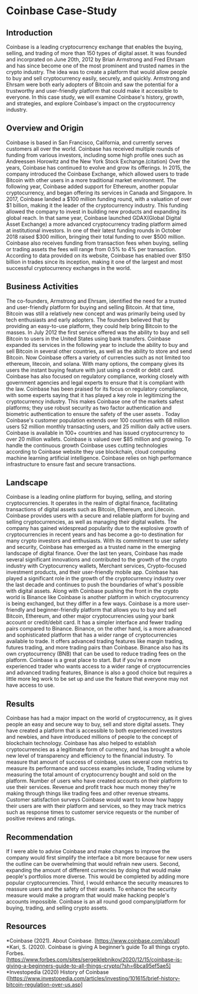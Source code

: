 # Coinbase Case-Study

## Introduction

Coinbase is a leading cryptocurrency exchange that enables the buying, selling, and trading of more than 150 types of digital asset. It was founded and incorprated on June 20th, 2012 by Brian Armstrong and Fred Ehrsam and has since become one of the most prominent and trusted names in the crypto industry. The idea was to create a platform that would allow people to buy and sell cryptocurrency easily, securely, and quickly. Armstrong and Ehrsam were both early adopters of Bitcoin and saw the potential for a trustworthy and user-friendly platform that could make it accessible to everyone. In this case study, we will examine Coinbase's history, growth, and strategies, and explore Coinbase's impact on the cryptocurrency industry.

## Overview and Origin

Coinbase is based in San Francisco, California, and currently serves customers all over the world. Coinbase has received multiple rounds of funding from various investors, including some high profile ones such as Andreessen Horowitz and the New York Stock Exchange.(citation) Over the years, Coinbase has continued to evolve and grow its offerings. In 2015, the company introduced the Coinbase Exchange, which allowed users to trade Bitcoin with other users in a more traditional market environment. The following year, Coinbase added support for Ethereum, another popular cryptocurrency, and began offering its services in Canada and Singapore. In 2017, Coinbase landed a $100 million funding round, with a valuation of over $1 billion, making it the leader of the cryptocurrency industry. This funding allowed the company to invest in building new products and expanding its global reach. In that same year, Coinbase launched GDAX(Global Digital Asset Exchange) a more advanced cryptocurrency trading platform aimed at institutional investors. In one of their latest funding rounds in October 2018 raised $300 million, bringing their total funding to over $500 million. Coinbase also receives funding from transaction fees when buying, selling or trading assets the fees will range from 0.5% to 4% per transaction. According to data provided on its website, Coinbase has enabled over $150 billion in trades since its inception, making it one of the largest and most successful cryptocurrency exchanges in the world.

## Business Activities 

The co-founders, Armstrong and Ehrsam, identified the need for a trusted and user-friendly platform for buying and selling Bitcoin. At that time, Bitcoin was still a relatively new concept and was primarily being used by tech enthusiasts and early adopters. The founders believed that by providing an easy-to-use platform, they could help bring Bitcoin to the masses. In July 2012 the first service offered was the ability to buy and sell Bitcoin to users in the United States using bank transfers. Coinbase expanded its services in the following year to include the ability to buy and sell Bitcoin in several other countries, as well as the ability to store and send Bitcoin. Now Coinbase offers a variety of currencies such as not limited too ethereum, litecoin, and solana.  With many options, the company gives its users the instant buying feature with just using a credit or debit card. Coinbase has also focused on regulatory compliance, working closely with government agencies and legal experts to ensure that it is compliant with the law. Coinbase has been praised for its focus on regulatory compliance, with some experts saying that it has played a key role in legitimizing the cryptocurrency industry. This makes Coinbase one of the markets safest platforms; they use robust security as two factor authentication and biometric authentication to ensure the safety of the user assets . Today Coinbase's customer population extends over 100 countries with 68 million users 52 million monthly transacting users, and 25 million daily active users. Coinbase is available in 100+ countries and has issued cryptocurrency to over 20 million wallets. Coinbase is valued over $85 million and growing. To handle the continuous growth Coinbase uses cutting technologies according to Coinbase website they use blockchain, cloud computing machine learning artificial intelligence. Coinbase relies on high performance infrastructure to ensure fast and secure transactions.

## Landscape

Coinbase is a leading online platform for buying, selling, and storing cryptocurrencies. It operates in the realm of digital finance, facilitating transactions of digital assets such as Bitcoin, Ethereum, and Litecoin. Coinbase provides users with a secure and reliable platform for buying and selling cryptocurrencies, as well as managing their digital wallets. The company has gained widespread popularity due to the explosive growth of cryptocurrencies in recent years and has become a go-to destination for many crypto investors and enthusiasts. With its commitment to user safety and security, Coinbase has emerged as a trusted name in the emerging landscape of digital finance. Over the last ten years, Coinbase has made several significant innovations and contributed to the growth of the crypto industry with Cryptocurrency wallets, Merchant services, Crypto-focused investment products, and their user-friendly mobile app. Coinbase has played a significant role in the growth of the cryptocurrency industry over the last decade and continues to push the boundaries of what's possible with digital assets. Along with Coinbase pushing the front in the crypto world is Binance like Coinbase is another platform in which  cryptocurrency is being exchanged, but they differ in a few ways. Coinbase is a more user-friendly and beginner-friendly platform that allows you to buy and sell Bitcoin, Ethereum, and other major cryptocurrencies using your bank account or credit/debit card. It has a simpler interface and fewer trading pairs compared to Binance. Binance, on the other hand, is a more advanced and sophisticated platform that has a wider range of cryptocurrencies available to trade. It offers advanced trading features like margin trading, futures trading, and more trading pairs than Coinbase. Binance also has its own cryptocurrency (BNB) that can be used to reduce trading fees on the platform. Coinbase is a great place to start. But if you're a more experienced trader who wants access to a wider range of cryptocurrencies and advanced trading features, Binance is also a good choice but requires a little more leg work to be set up and use the feature that everyone may not have access to use.

## Results

Coinbase has had a major impact on the world of cryptocurrency, as it gives people an easy and secure way to buy, sell and store digital assets. They have created a platform that is accessible to both experienced investors and newbies, and have introduced millions of people to the concept of blockchain technology. Coinbase has also helped to establish cryptocurrencies as a legitimate form of currency, and has brought a whole new level of transparency and efficiency to the financial industry. To measure that amount of success of coinbase, uses several core metrics to measure its performance and success examples include, Trading volume by measuring the total amount of cryptocurrency bought and sold on the platform. Number of users who have created accounts on their platform to use their services. Revenue and profit track how much money they're making through things like trading fees and other revenue streams. Customer satisfaction surveys Coinbase would want to know how happy their users are with their platform and services, so they may track metrics such as response times to customer service requests or the number of positive reviews and ratings.

## Recommendation 

If I were able to advise Coinbase and make changes to improve the company would first simplify the interface a bit more because for new users the outline can be overwhelming that would refrain new users. Second, expanding the amount of different currencies by doing that would make people's portfolios more diverse. This would be completed by adding more popular cryptocurrencies.  Third, I would enhance the security measures to reassure users and the safety of their assets. To enhance the security measure would make a program that would make hacking people's accounts impossible. Coinbase is an all round good company/platform for buying, trading, and selling crypto assets.

## Resources

*Coinbase (2021). About Coinbase. [https://www.coinbase.com/about]
*Kari, S. (2020). Coinbase is giving A beginner’s guide To all things crypto. Forbes. [https://www.forbes.com/sites/sergeiklebnikov/2020/12/15/coinbase-is-giving-a-beginners-guide-to-all-things-crypto/?sh=6bca95ef5ae5]
*Investopedia (2020) History of Coinbase ([https://www.investopedia.com/articles/investing/101615/brief-history-bitcoin-regulation-over-us.asp]



